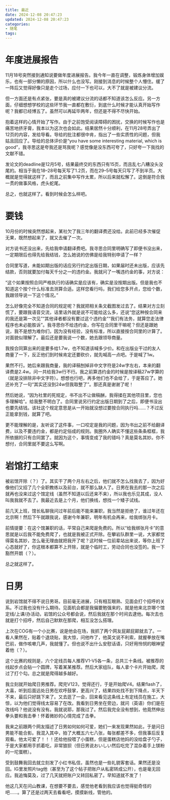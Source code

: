 ```yaml
---
title: 最近
date: 2024-12-08 20:47:23
updated: 2024-12-08 20:47:23
categories:
- 随笔
tags:
---
```

# 年度进展报告

11月18号突然接到通知说要做年度进展报告。我今年一直在调整，锻炼身体增加娱乐，也有一部分懒的原因，所以什么也没写。刚接到消息的时候整个人懵住。缓了一阵后又觉得好像只是走个过场，应付一下也可以，大不了就是被建议分流。

但一方面还是有点紧张，要是真的被建议分流的话都不知道该怎么反应。另一方面，仔细想想学校的这些环节我一直都在敷衍，到底什么时候才能认真开始写作呢？我都已经博五了。虽然可以再延毕两年，但还是不得不尽快开始。

抱着这样的心情开始了写作。由于之前饱受阅读障碍的困扰，交换的时候写作也是痛苦地挤牙膏，我本以为这次也会如此。结果居然十分顺利，在11月28号弄出了12页的内容，发给导看。导给的批注都很中肯，指出了一些实质性的问题，但我姑且回应了。导给的总体评价是“you have some interesting material, which is good”，我寻思这是夸我还是骂我呢？感觉像是没东西可夸了，只好夸一下我找的文献不错。

发论文的deadline是12月5号，结果最终交的东西只有15页，而且乱七八糟没头没尾的。相当于我在18–28号每天写了1.2页，而在29–5号每天只写了不到半页。大概就是觉得就这样了，而且之前集中写作太累，所以后来就松懈了。这倒是符合我一贯的做事风格，虎头蛇尾。

总之，也就这样了。看到时候会怎么样吧。

# 要钱

10月份的时候突然想起来，某社欠了我三年的翻译费还没给。此前已经多次催促无果，既然想起来了，就又去催了一次。

对方说书还没出来，先给我申请翻译费吧。我寻思合同里明确写了即便书没出来，一定期限后也得先给我结钱，怎么她说的仿佛是给我特别申请了一样？

合同里写道，未能如期出版的话应另行约定出版日期，如果届时还未出版，应该先结款，否则就要加付每天千分之一的违约金。我就问了一嘴违约金的事，对方说：

“这个如果按照合同严格执行的话确实是应该有，确实是没按期出版。但是我也不知道这个按个什么标准去测算合适。这样您看行吗，我们给您多开点，您给个数，我跟领导说一下这个情况。”

怎么好像完全不知道合同的规定呢？我就把相关条文截图发过去了。结果对方立刻慌了，要跟我语音交流，话里话外就是说不可能给这么多，还说“您这种按合同来的我还是第一次见”“其他译者都没有要过这个违约金”“我们有法务，就算您走法律程序也未必能胜诉”。我寻思你不给违约金，你写在合同里干嘛呢？但还是跟她说，我不是想为难你们，因为没有经验，没有标准，所以直接按合同里的计算了。对面貌似理解了。最后还是要我说一个数，她去跟领导商量。

我按合同算出来的是要多给1.7w，也不知道该喊多少价。和在出版业干过的友人商量了一下，反正他们到时候肯定还要砍价，就先喊高一点吧。于是喊了1w。

果然不行。她后来跟我商量，我的译稿刨掉非中文字符是24w字左右，本来的翻译费是2.4w。问一共给我3w行不行。我之前算违约金的时候是按译稿27w字算的（就是没排除非中文字符）。想想也行吧，再多他们也不会给了，于是答应了。她还补充了一句“其实还没到24w但我取整了”。那还真是谢谢了呢！

然后她说，“因为社里的死规定，书不出不让做稿酬，我得揉在其他项目里，您也多理解哈”。给我整不明白了。合同里说另行约定出版日期到了之后，即便书没出也要先结钱。该社这个规定意思是从一开始就没想过要按合同执行吗……？不过反正能拿到钱，就算了吧。

更不能理解的是，友听说了这件事，一口咬定是我的问题，因为书出之前不给翻译费，以及不要违约金，都是约定俗成的规则。我圈外人确实不懂这些条条框框，我所依据的只有合同罢了。就因为这个，事情变成了我的错吗？真是莫名其妙。你不想付，合同里就不要这么写啊。

# 岩馆打工结束

被岩馆开除（？）了。其实干了两个月左右之后，他们就不怎么找我去了，因为好像他们又招了几个全职教练以及前台，就不那么缺人了。日男在我去的那一次之后就再也没来过这个馆定线（虽然不知道以后还来不来），所以我也乐见其成，没人叫我我就不去了。我最近去是上个月，他们换线，想找一个矮子试线。

前几天上班，馆长私聊我问过年前后能不能来兼职，我当然是拒绝了，谁过年还在北京啊！然后下午就跟我说，感谢今年兼职，明年有机会再来，给我绑张月卡。

前情提要：在这个馆兼职的话，平常自己来爬是免费的。所以“给我绑张月卡”的意思就是以后我不能免费爬了，也就是我被正式开除。在攀岩队群里一说，大家都觉得莫名其妙，怎么毫无理由就把我开了呢？这时候一位前辈站出来说，等你上班了心态就好了，你这根本都算不上开除，就是个临时工，劳动合同也没签的。我一下豁然开朗（？）。

总之就这样了。

# 日男

说到岩馆就不得不说日男哥。目前毫无进展，只有相互眼熟、见面会打个招呼的关系。不过我也没有什么期待。见面机会都是我偏要勉强来的，就是他来北京哪个馆定线/上课/办活动，岩馆的公众号都会说，然后我就在那个时间去逮他。每次去也就是打个招呼，然后自己默默在那爬，相互没怎么搭理。

上次在COG有一个小比赛，说是他会在场，我抓了两个网友屁颠屁颠就去了。一看人果然在，贴着个退烧贴，我大惊，问他咋了，他英文说不利索，就握拳放在嘴巴前，做作咳嗽几声，我就懂了。但也说不出什么安慰话语，只好用怜悯的眼神望着他（？）。

这个比赛的规则是，六个定线员每人推荐V1-V5各一条，总共三十条线。被推荐的线起步点会贴一个圆牌，写着某某推荐。然后大家组队，每人拿个卡片开始爬，爬过了打个勾。总之就是爬得越多越好。

我立刻就开始爬日男推荐。爬完V123，觉得还行，于是开始爬V4。结果flash了，大喜，听到后面远处日男在欢呼鼓掌，更高兴了，结果四处找不到下降点，半天下不来，最后只好跳下来了。又去逛了一会，回来看见这条线上有定线员在施工，大惊，以为他们觉得线太容易了在改。我看到日男坐在旁边，就问（英语）你们是在改线吗？他说没有没有。我就说耶，那我过了。然后我完全没有想到，他竟然伸出拳头要和我击拳！怀着微妙的心情完成了击拳。

我来之前跟两个网友描述了日男如何如何可爱，她们一来发现果然如此，于是问日男能不能合影。我混入其中，拍了大概五六七八张，每张都差不多，但我事后反复观看。他太可爱了！！！还给他投喂了小蛋糕，但是蛋糕店他妈的没给盘子勺子，于是大家都用手抓着吃，非常狼狈（但日男说おいしい然后吃完了混杂着手上镁粉的一坨蛋糕）。

受到鼓舞我回去就立刻发了小红书私信，虽然也是一些礼貌客套话。果然还是没回。IG里发照片tag他（甚至为了这个帖子把账户从私密转成公开），也是毫无回应。我追悔莫及，过了几天就把账户又转回私密了。早知道就不发了！

他这几天在问山教课，在想要不要去，感觉他老看到我应该也觉得挺奇怪的吧……。算了还是过两天去看看吧，摸摸新线，管他的。